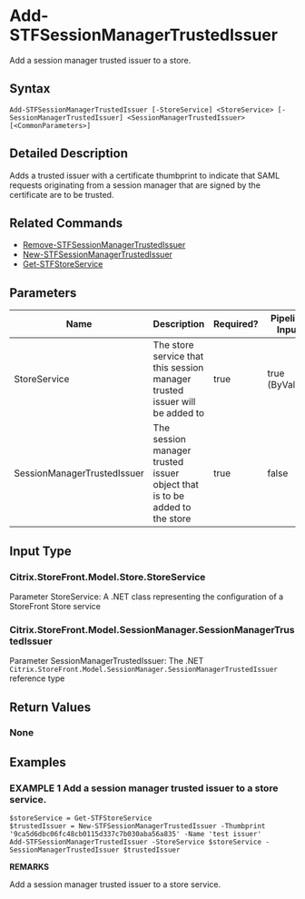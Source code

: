 ﻿# Add-STFSessionManagerTrustedIssuer

Add a session manager trusted issuer to a store.

## Syntax

```
Add-STFSessionManagerTrustedIssuer [-StoreService] <StoreService> [-SessionManagerTrustedIssuer] <SessionManagerTrustedIssuer> [<CommonParameters>]
```

## Detailed Description

Adds a trusted issuer with a certificate thumbprint to indicate that SAML requests originating from a session manager that are signed by the certificate are to be trusted.

## Related Commands

* [Remove-STFSessionManagerTrustedIssuer](Remove-STFSessionManagerTrustedIssuer.md)
* [New-STFSessionManagerTrustedIssuer](New-STFSessionManagerTrustedIssuer.md)
* [Get-STFStoreService](Get-STFStoreService.md)

## Parameters

| Name   | Description | Required? | Pipeline Input | Default Value |
| --- | --- | --- | --- | --- |
|StoreService|The store service that this session manager trusted issuer will be added to|true|true (ByValue)| |
|SessionManagerTrustedIssuer|The session manager trusted issuer object that is to be added to the store|true|false| |

## Input Type

### Citrix.StoreFront.Model.Store.StoreService

Parameter StoreService: A .NET class representing the configuration of a StoreFront Store service

### Citrix.StoreFront.Model.SessionManager.SessionManagerTrustedIssuer

Parameter SessionManagerTrustedIssuer: The .NET `Citrix.StoreFront.Model.SessionManager.SessionManagerTrustedIssuer` reference type

## Return Values

### None

## Examples

### EXAMPLE 1 Add a session manager trusted issuer to a store service.

```
$storeService = Get-STFStoreService
$trustedIssuer = New-STFSessionManagerTrustedIssuer -Thumbprint '9ca5d6dbc06fc48cb0115d337c7b030aba56a835' -Name 'test issuer'
Add-STFSessionManagerTrustedIssuer -StoreService $storeService -SessionManagerTrustedIssuer $trustedIssuer
```

**REMARKS**

Add a session manager trusted issuer to a store service.
